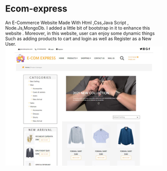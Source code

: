 # Ecom-express
An E-Commerce Website Made With Html ,Css,Java Script , Node.Js,MongoDb.
I added a little bit of bootstrap in it to enhance this website .
Moreover, in this website, user can enjoy some dynamic things
Such as adding products to cart and login as well as Register as a New 
User.
![](/static/images/main.jpg)
